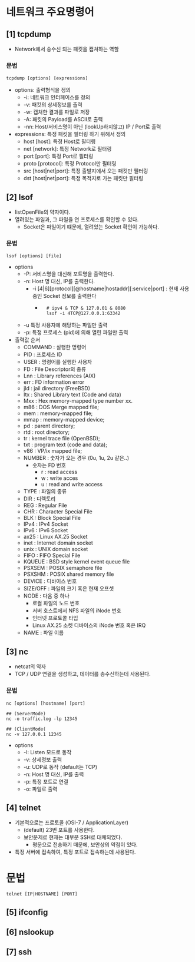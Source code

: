 # 네트워크 주요명령어

## [1] tcpdump
- Network에서 송수신 되는 패킷을 캡쳐하는 역할

### 문법
```shell
tcpdump [options] [expressions]
```
- options: 출력형식을 정의
  - -i: 네트워크 인터페이스를 정의
  - -v: 패킷의 상세정보를 출력
  - -w: 캡처한 결과를 파일로 저장
  - -A: 패킷의 Payload를 ASCII로 출력
  - -nn: Host/서비스명이 아닌 (lookUp하지않고) IP / Port로 출력
- expressions: 특정 패킷을 필터링 하기 위해서 정의
  - host [host]: 특정 Host로 필터링
  - net [network]: 특정 Network로 필터링
  - port [port]: 특정 Port로 필터링
  - proto [protocol]: 특정 Protocol만 필터링
  - src [host|net|port]: 특정 출발지에서 오는 패킷만 필터링
  - dst [host|net|port]: 특정 목적지로 가는 패킷만 필터링

## [2] lsof
- listOpenFile의 약자이다.
- 열려있는 파일과, 그 파일을 연 프로세스를 확인할 수 있다.
  - Socket은 파일이기 떄문에, 열려있는 Socket 확인이 가능하다.

### 문법
```shell
lsof [options] [file]
```
- options
  - -P: 서비스명을 대신해 포트명을 출력한다.
  - -n: Host 명 대신, IP를 출력한다.
    - -i [4|6][protocol][@hostname|hostaddr][:service|port] : 현재 사용중인 Socket 정보를 출력한다
      - ```shell
          # ipv4 & TCP & 127.0.01 & 8080
          lsof -i 4TCP@127.0.0.1:63342
        ```
  - -u 특정 사용자에 해당하는 파일만 출력
  - -p: 특정 프로세스 (pid)에 의해 열린 파일만 출력
- 출력값 순서
  - COMMAND : 실행한 명령어
  - PID : 프로세스 ID
  - USER : 명령어를 실행한 사용자
  - FD : File Descriptor의 종류
  - Lnn : Library references (AIX)
  - err : FD information error
  - jld : jail directory (FreeBSD)
  - ltx : Shared Library text (Code and data)
  - Mxx : Hex memory-mapped type number xx.
  - m86 :  DOS Merge mapped file;
  - mem : memory-mapped file;
  - mmap : memory-mapped device;
  - pd : parent directory;
  - rtd : root directory;
  - tr : kernel trace file (OpenBSD);
  - txt : program text (code and data);
  - v86 : VP/ix mapped file;
  - NUMBER : 숫자가 오는 경우 (0u, 1u, 2u 같은..)
    - 숫자는 FD 번호
      - r : read access
      - w : write acces
      - u : read and write access
  - TYPE : 파일의 종류
  - DIR : 디렉토리
  - REG : Regular File
  - CHR : Character Special File
  - BLK : Block Special File
  - IPv4 : IPv4 Socket
  - IPv6 : IPv6 Socket
  - ax25 : Linux AX.25 Socket
  - inet : Internet domain socket
  - unix : UNIX domain socket
  - FIFO : FIFO Special File
  - KQUEUE : BSD style kernel event queue file
  - PSXSEM : POSIX semaphore file
  - PSXSHM : POSIX shared memory file
  - DEVICE : 디바이스 번호
  - SIZE/OFF : 파일의 크기 혹은 현재 오프셋
  - NODE : 다음 중 하나
    - 로컬 파일의 노드 번호
    - 서버 호스트에서 NFS 파일의 iNode 번호
    - 인터넷 프로토콜 타입
    - Linux AX.25 소켓 디바이스의 iNode 번호 혹은 IRQ
  - NAME : 파일 이름


## [3] nc
- netcat의 약자
- TCP / UDP 연결을 생성하고, 데이터를 송수신하는데 사용된다.

### 문법
```shell
nc [options] [hostname] [port]

## (ServerMode)
nc -o traffic.log -lp 12345

## (ClientMode(
nc -v 127.0.0.1 12345

```
- options
  - -l: Listen 모드로 동작 
  - -v: 상세정보 출력
  - -u: UDP로 동작 (default는 TCP)
  - -n: Host 명 대신, IP를 출력
  - -p: 특정 포트로 연결
  - -o: 파일로 출력


## [4] telnet
- 기본적으로는 프로토콜 (OSI-7 / ApplicationLayer)
  - (default) 23번 포트를 사용한다.
  - 보안문제로 현재는 대부분 SSH로 대체되었다. 
    - 평문으로 전송하기 때문에, 보안상의 약점이 있다.
- 특정 서버에 접속하여, 특정 포트로 접속하는데 사용된다.
# 문법

```shell
telnet [IP|HOSTNAME] [PORT]
```

## [5] ifconfig

## [6] nslookup

## [7] ssh